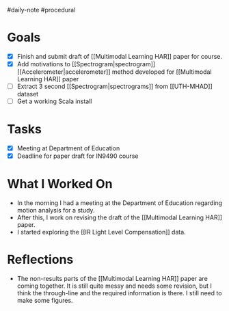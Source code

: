 #daily-note #procedural 

# Goals

- [x] Finish and submit draft of [[Multimodal Learning HAR]] paper for course.
- [x] Add motivations to [[Spectrogram|spectrogram]] [[Accelerometer|accelerometer]] method developed for [[Multimodal Learning HAR]] paper
- [ ] Extract 3 second [[Spectrogram|spectrograms]] from [[UTH-MHAD]] dataset
- [ ] Get a working Scala install

# Tasks

- [x] Meeting at Department of Education
- [x] Deadline for paper draft for IN9490 course

# What I Worked On

- In the morning I had a meeting at the Department of Education regarding motion analysis for a study.
- After this, I work on revising the draft of the [[Multimodal Learning HAR]] paper.
- I started exploring the [[IR Light Level Compensation]] data.

# Reflections

- The non-results parts of the [[Multimodal Learning HAR]] paper are coming together. It is still quite messy and needs some revision, but I think the through-line and the required information is there. I still need to make some figures.
- I feel that I am not reading enough. I think I will try to make a 15-30 minute slot each day to read. It also gives me a good recurring task to work on each day.
- I was very busy at the [Nordic CoE Meet Up Gothenburg 2024](https://www.uio.no/ritmo/english/news-and-events/events/conferences/2024/nordic-coe-meet-up-gothenburg-2024/) this week, so didn't keep up to date on the [[Daily Notes|daily notes]]. I like having these, as they give me a good place to keep track of things and note reflections etc., however I did feel some pressure to keep these up to date. I think I will be more relaxed in my approach to these, keeping them updated as I can but not to the detriment of other work.

# Literature Read

- 

# Notes Created


%% DATAVIEW_PUBLISHER: start
```dataview
TABLE file.cday AS "Created"
WHERE file.cday = date(this.file.name)
```
%%

| File                                      | Created          |
| ----------------------------------------- | ---------------- |
| [[Daily Notes/2024-10-11.md\|2024-10-11]] | October 11, 2024 |

%% DATAVIEW_PUBLISHER: end %%

# Yesterday's Daily Note

%% DATAVIEW_PUBLISHER: start
```dataview
TABLE date(file.name) AS "Date"
WHERE date(file.name) = date(this.file.name)+dur(-1 day)
SORT date(file.name) DESC
```
%%

| File                                      | Date             |
| ----------------------------------------- | ---------------- |
| [[Daily Notes/2024-10-10.md\|2024-10-10]] | October 10, 2024 |

%% DATAVIEW_PUBLISHER: end %%
# Tomorrow's Daily Note

%% DATAVIEW_PUBLISHER: start
```dataview
TABLE date(file.name) AS "Date"
WHERE date(file.name) = date(this.file.name)+dur(1 day)
SORT date(file.name) DESC
```
%%

| File | Date |
| ---- | ---- |

%% DATAVIEW_PUBLISHER: end %%


